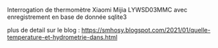 Interrogation de thermomètre Xiaomi Mijia LYWSD03MMC avec enregistrement en base de donnée sqlite3

plus de detail sur le blog : https://smhosy.blogspot.com/2021/01/quelle-temperature-et-hydrometrie-dans.html
